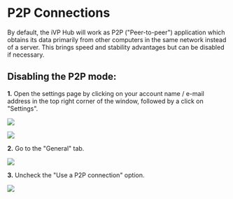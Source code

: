 # P2P Connections

By default, the iVP Hub will work as P2P ("Peer-to-peer") application which obtains its data primarily from other computers in the same network instead of a server. This brings speed and stability advantages but can be disabled if necessary.

## Disabling the P2P mode:

**1.** Open the settings page by clicking on your account name / e-mail address in the top right corner of the window, followed by a click on "Settings".

![](../../../.gitbook/assets/iVP\_launcher\_mail.jpg)

![](../../../.gitbook/assets/iVP\_launcher\_settings.jpg)

**2.** Go to the "General" tab.

![](../../../.gitbook/assets/iVP\_launcher\_settings\_general\_tab.jpg)

**3.** Uncheck the "Use a P2P connection" option.

![](../../../.gitbook/assets/iVP\_launcher\_settings\_general\_use\_p2p.jpg)
